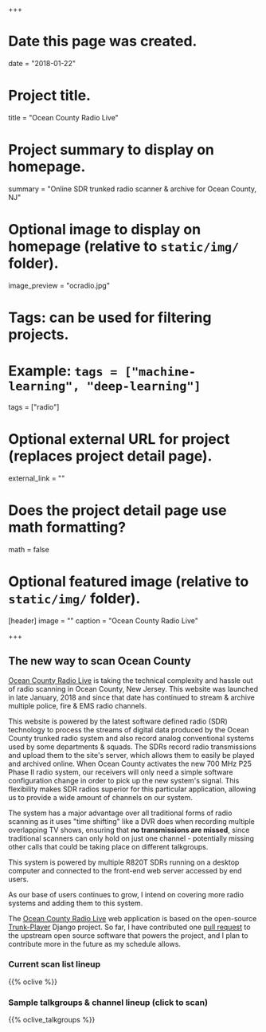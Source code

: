 +++
# Date this page was created.
date = "2018-01-22"

# Project title.
title = "Ocean County Radio Live"

# Project summary to display on homepage.
summary = "Online SDR trunked radio scanner & archive for Ocean County, NJ"

# Optional image to display on homepage (relative to `static/img/` folder).
image_preview = "ocradio.jpg"

# Tags: can be used for filtering projects.
# Example: `tags = ["machine-learning", "deep-learning"]`
tags = ["radio"]

# Optional external URL for project (replaces project detail page).
external_link = ""

# Does the project detail page use math formatting?
math = false

# Optional featured image (relative to `static/img/` folder).
[header]
image = ""
caption = "Ocean County Radio Live"

+++
## The new way to scan Ocean County

[Ocean County Radio Live](https://ocradio.live/) is taking the technical complexity and hassle out of radio scanning in Ocean County, New Jersey. This website was launched in late January, 2018 and since that date has continued to stream & archive multiple police, fire & EMS radio channels.

This website is powered by the latest software defined radio (SDR) technology to process the streams of digital data produced by the Ocean County trunked radio system and also record analog conventional systems used by some departments & squads. The SDRs record radio transmissions and upload them to the site's server, which allows them to easily be played and archived online. When Ocean County activates the new 700 MHz P25 Phase II radio system, our receivers will only need a simple software configuration change in order to pick up the new system's signal. This flexibility makes SDR radios superior for this particular application, allowing us to provide a wide amount of channels on our system.

The system has a major advantage over all traditional forms of radio scanning as it uses "time shifting" like a DVR does when recording multiple overlapping TV shows, ensuring that **no transmissions are missed**, since traditional scanners can only hold on just one channel - potentially missing other calls that could be taking place on different talkgroups.

This system is powered by multiple R820T SDRs running on a desktop computer and connected to the front-end web server accessed by end users.

As our base of users continues to grow, I intend on covering more radio systems and adding them to this system.

The [Ocean County Radio Live](https://ocradio.live/) web application is based on the open-source [Trunk-Player](https://github.com/ScanOC/trunk-player) Django project. So far, I have contributed one [pull request](https://github.com/ScanOC/trunk-player/commit/8dbc011c96bf19951bc9fa1fbf6c37d5e215dc4a) to the upstream open source software that powers the project, and I plan to contribute more in the future as my schedule allows.


### Current scan list lineup

{{% oclive %}}

### Sample talkgroups & channel lineup (click to scan)

{{% oclive_talkgroups %}}